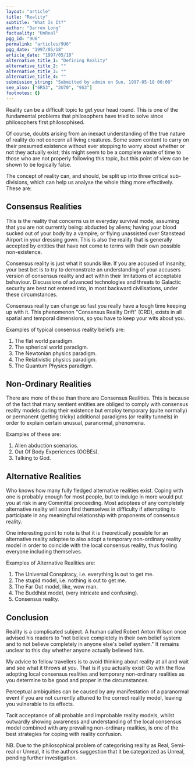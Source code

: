 ```yaml
---
layout: "article"
title: "Reality"
subtitle: "What Is It?"
author: "Darren Long"
factuality: "UnReal"
pgg_id: "9U6"
permalink: "articles/9U6"
pgg_date: "1997/05/18"
article_date: "1997/05/18"
alternative_title_1: "Defining Reality"
alternative_title_2: ""
alternative_title_3: ""
alternative_title_4: ""
submission_string: "Submitted by admin on Sun, 1997-05-18 00:00"
see_also: ["6R53", "2U70", "9S3"]
footnotes: {}
---
```

<div>
<p>Reality can be a difficult topic to get your head round. This is one of the fundamental problems that philosophers have tried to solve since philosophers first philosophised.</p>
<p>Of course, doubts arising from an inexact understanding of the true nature of reality do not concern all living creatures. Some seem content to carry on their presumed existence without ever stopping to worry about whether or not they actually exist; this might seem to be a complete waste of time to those who are not properly following this topic, but this point of view can be shown to be logically false.</p>
<p>The concept of reality can, and should, be split up into three critical sub-divisions, which can help us analyse the whole thing more effectively. These are:</p>
<h2>Consensus Realities</h2>
<p>This is the reality that concerns us in everyday survival mode, assuming that you are not currently being: abducted by aliens; having your blood sucked out of your body by a vampire; or flying unassisted over Stanstead Airport in your dressing gown. This is also the reality that is generally accepted by entities that have not come to terms with their own possible non-existence.</p>
<p>Consensus reality is just what it sounds like. If you are accused of insanity, your best bet is to try to demonstrate an understanding of your accusers version of consensus reality and act within their limitations of acceptable behaviour. Discussions of advanced technologies and threats to Galactic security are best not entered into, in most backward civilisations, under these circumstances.</p>
<p>Consensus reality can change so fast you really have a tough time keeping up with it. This phenomenon "Consensus Reality Drift" (CRD), exists in all spatial and temporal dimensions, so you have to keep your wits about you.</p>
<p>Examples of typical consensus reality beliefs are:</p>
<ol>
<li value="1">The flat world paradigm.</li>
<li value="2">The spherical world paradigm.</li>
<li value="3">The Newtonian physics paradigm.</li>
<li value="4">The Relativistic physics paradigm.</li>
<li value="5">The Quantum Physics paradigm.</li>
</ol>
<h2>Non-Ordinary Realities</h2>
<p>There are more of these than there are Consensus Realities. This is because of the fact that many sentient entities are obliged to comply with consensus reality models during their existence but employ temporary (quite normally) or permanent (getting tricky) additional paradigms (or reality tunnels) in order to explain certain unusual, paranormal, phenomena.</p>
<p>Examples of these are:</p>
<ol>
<li value="1">Alien abduction scenarios.</li>
<li value="2">Out Of Body Experiences (OOBEs).</li>
<li value="3">Talking to God.</li>
</ol>
<h2>Alternative Realities</h2>
<p>Who knows how many fully fledged alternative realities exist. Coping with one is probably enough for most people, but to indulge in more would put you at risk in any Committal proceeding. Most adoptees of any completely alternative reality will soon find themselves in difficulty if attempting to participate in any meaningful relationship with proponents of consensus reality.</p>
<p>One interesting point to note is that it is theoretically possible for an alternative reality adoptee to also adopt a temporary non-ordinary reality model in order to coincide with the local consensus reality, thus fooling everyone including themselves.</p>
<p>Examples of Alternative Realities are:</p>
<ol>
<li value="1">The Universal Conspiracy, i.e. everything is out to get me.</li>
<li value="2">The stupid model, i.e. nothing is out to get me.</li>
<li value="3">The Far Out model, like, wow man.</li>
<li value="4">The Buddhist model, (very intricate and confusing).</li>
<li value="5">Consensus reality.</li>
</ol>
<h2>Conclusion</h2>
<p>Reality is a complicated subject. A human called Robert Anton Wilson once advised his readers to "not believe completely in their own belief system and to not believe completely in anyone else's belief system." It remains unclear to this day whether anyone actually believed him.</p>
<p>My advice to fellow travellers is to avoid thinking about reality at all and wait and see what it throws at you. That is if you actually exist! Go with the flow adopting local consensus realities and temporary non-ordinary realities as you determine to be good and proper in the circumstances.</p>
<p>Perceptual ambiguities can be caused by any manifestation of a paranormal event if you are not currently attuned to the correct reality model, leaving you vulnerable to its effects.</p>
<p>Tacit acceptance of all probable and improbable reality models, whilst outwardly showing awareness and understanding of the local consensus model combined with any prevailing non-ordinary realities, is one of the best strategies for coping with reality confusion.</p>
<p>NB. Due to the philosophical problem of categorising reality as Real, Semi-real or Unreal, it is the authors suggestion that it be categorized as Unreal, pending further investigation.</p>
</div>

